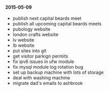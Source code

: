 #### 2015-05-09 ####

- publish next capital beards meet
- publish all upcoming capital beards meets
- pubology website
- london crafts website
- lv website
- lb website
- put sites into git
- get visitor parkign permits
- fix ipv6 issues in ufw module
- fix mysql module log rotation bug
- set up backup machine with lots of storage
- deal with washing machine
- migrate dad's emails to ashbrook
